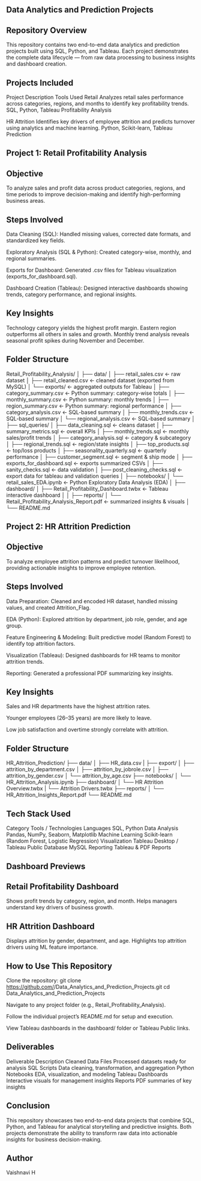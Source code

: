 ## Data Analytics and Prediction Projects
## Repository Overview

This repository contains two end-to-end data analytics and prediction projects built using SQL, Python, and Tableau.
Each project demonstrates the complete data lifecycle — from raw data processing to business insights and dashboard creation.

## Projects Included
Project	       Description                                                                                             	        Tools Used
Retail         Analyzes retail sales performance across categories, regions, and months to identify key profitability trends. 	SQL, Python, Tableau
Profitability
Analysis 

HR Attrition   Identifies key drivers of employee attrition and predicts turnover using analytics and machine learning.	        Python, Scikit-learn, Tableau
Prediction
	
## Project 1: Retail Profitability Analysis
## Objective
To analyze sales and profit data across product categories, regions, and time periods to improve decision-making and identify high-performing business areas.

## Steps Involved

Data Cleaning (SQL):
Handled missing values, corrected date formats, and standardized key fields.

Exploratory Analysis (SQL & Python):
Created category-wise, monthly, and regional summaries.

Exports for Dashboard:
Generated .csv files for Tableau visualization (exports_for_dashboard.sql).

Dashboard Creation (Tableau):
Designed interactive dashboards showing trends, category performance, and regional insights.

## Key Insights

Technology category yields the highest profit margin.
Eastern region outperforms all others in sales and growth.
Monthly trend analysis reveals seasonal profit spikes during November and December.

## Folder Structure
Retail_Profitability_Analysis/
│
├── data/
│ ├── retail_sales.csv ← raw dataset
│ ├── retail_cleaned.csv ← cleaned dataset (exported from MySQL)
│ └── exports/ ← aggregated outputs for Tableau
│ ├── category_summary.csv ← Python summary: category-wise totals
│ ├── monthly_summary.csv ← Python summary: monthly trends
│ ├── region_summary.csv ← Python summary: regional performance
│ ├── category_analysis.csv ← SQL-based summary 
│ ├── monthly_trends.csv ← SQL-based summary 
│ └── regional_analysis.csv ← SQL-based summary 
│
├── sql_queries/
│   ├── data_cleaning.sql              ← cleans dataset
│   ├── summary_metrics.sql            ← overall KPIs
│   ├── monthly_trends.sql             ← monthly sales/profit trends
│   ├── category_analysis.sql          ← category & subcategory
│   ├── regional_trends.sql            ← region/state insights
│   ├── top_products.sql               ← top/loss products
│   ├── seasonality_quarterly.sql      ← quarterly performance
│   ├── customer_segment.sql           ← segment & ship mode
│   ├── exports_for_dashboard.sql      ← exports summarized CSVs
│   ├── sanity_checks.sql              ← data validation
│   ├── post_cleaning_checks.sql       ← export data for tableau and validation queries 
│
├── notebooks/
│ └── retail_sales_EDA.ipynb ← Python Exploratory Data Analysis (EDA)
│
├── dashboard/
│ ├── Retail_Profitability_Dashboard.twbx ← Tableau interactive dashboard
│ 
│
├── reports/
│ └── Retail_Profitability_Analysis_Report.pdf ← summarized insights & visuals 
│
└── README.md


## Project 2: HR Attrition Prediction
## Objective
To analyze employee attrition patterns and predict turnover likelihood, providing actionable insights to improve employee retention.

## Steps Involved

Data Preparation:
Cleaned and encoded HR dataset, handled missing values, and created Attrition_Flag.

EDA (Python):
Explored attrition by department, job role, gender, and age group.

Feature Engineering & Modeling:
Built predictive model (Random Forest) to identify top attrition factors.

Visualization (Tableau):
Designed dashboards for HR teams to monitor attrition trends.

Reporting:
Generated a professional PDF summarizing key insights.

## Key Insights

Sales and HR departments have the highest attrition rates.

Younger employees (26–35 years) are more likely to leave.

Low job satisfaction and overtime strongly correlate with attrition.

## Folder Structure
HR_Attrition_Prediction/
├── data/
│   ├── HR_data.csv
|   ├── export/
│       ├── attrition_by_department.csv
│       ├── attrition_by_jobrole.csv
│       ├── attrition_by_gender.csv
│       └── attrition_by_age.csv
├── notebooks/
│   └── HR_Attrition_Analysis.ipynb
├── dashboard/
│   └── HR Attrition Overview.twbx
|   └── Attrition Drivers.twbx
├── reports/
│   └── HR_Attrition_Insights_Report.pdf
└── README.md


## Tech Stack Used
Category	          Tools / Technologies
Languages      	    SQL, Python
Data Analysis	      Pandas, NumPy, Seaborn, Matplotlib
Machine Learning	  Scikit-learn (Random Forest, Logistic Regression)
Visualization	      Tableau Desktop / Tableau Public
Database	          MySQL
Reporting	          Tableau & PDF Reports

## Dashboard Previews
## Retail Profitability Dashboard

Shows profit trends by category, region, and month.
Helps managers understand key drivers of business growth.

## HR Attrition Dashboard

Displays attrition by gender, department, and age.
Highlights top attrition drivers using ML feature importance.

## How to Use This Repository

Clone the repository:
git clone https://github.com/<your-username>/Data_Analytics_and_Prediction_Projects.git
cd Data_Analytics_and_Prediction_Projects

Navigate to any project folder (e.g., Retail_Profitability_Analysis).

Follow the individual project’s README.md for setup and execution.

View Tableau dashboards in the dashboard/ folder or Tableau Public links.

## Deliverables
Deliverable           	Description
Cleaned Data Files	    Processed datasets ready for analysis
SQL Scripts	            Data cleaning, transformation, and aggregation
Python Notebooks	      EDA, visualization, and modeling
Tableau Dashboards	    Interactive visuals for management insights
Reports               	PDF summaries of key insights

## Conclusion
This repository showcases two end-to-end data projects that combine SQL, Python, and Tableau for analytical storytelling and predictive insights.
Both projects demonstrate the ability to transform raw data into actionable insights for business decision-making.

## Author
Vaishnavi H

